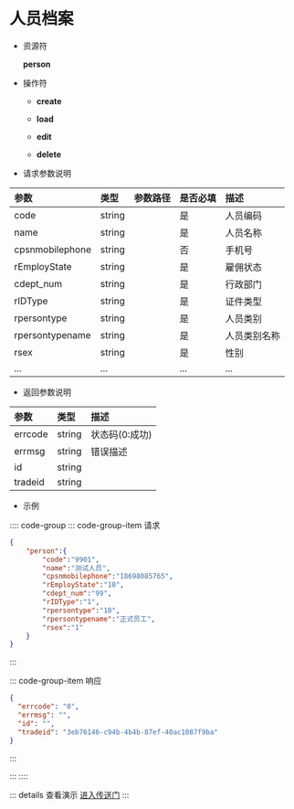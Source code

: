 # 人员档案

- 资源符

  **person**
  
- 操作符

  - **create** <Badge type="tip" text="v1" vertical="top" />

  - **load** <Badge type="tip" text="v2" vertical="top" />

  - **edit** <Badge type="tip" text="v2" vertical="top" />

  - **delete** <Badge type="tip" text="v2" vertical="top" />

- 请求参数说明

|参数			|类型	|参数路径	|是否必填	|描述					|
|:-				|:-		|:-			|:-			|:-						|
|code			|string	|			|是			|人员编码				|
|name			|string	|			|是			|人员名称				|
|cpsnmobilephone|string	|			|否			|手机号					|
|rEmployState	|string |			|是			|雇佣状态				|
|cdept_num		|string |			|是			|行政部门				|
|rIDType		|string |			|是			|证件类型				|
|rpersontype	|string |			|是			|人员类别				|
|rpersontypename|string	|			|是			|人员类别名称 		    |
|rsex			|string	|			|是			|性别				    |
|...			|...	|			|...		|...				    |

- 返回参数说明

|参数   |类型     |描述           |
|:-     |:-       |:-            |
|errcode|string   |状态码(0:成功) |
|errmsg |string   |错误描述       |
|id     |string   |               |
|tradeid|string   |               |

- 示例

:::: code-group
::: code-group-item 请求

```json
{
    "person":{
        "code":"9901",
        "name":"测试人员",
        "cpsnmobilephone":"18698085765",
        "rEmployState":"10",
        "cdept_num":"99",
        "rIDType":"1",
        "rpersontype":"10",
        "rpersontypename":"正式员工",
        "rsex":"1"
    }
}
```

:::

::: code-group-item 响应

```json
{
  "errcode": "0",
  "errmsg": "",
  "id": "",
  "tradeid": "3eb76146-c94b-4b4b-87ef-40ac1087f9ba"
}
```

:::

:::
::::

::: details 查看演示
[进入传送门](http://47.117.141.19/gif/person.gif)
:::
